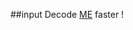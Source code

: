##input
Decode [ME](https://github.com/mhackgyver-squad/mhackgyver/blob/master/writeup/attachment/enc.txt) faster !
